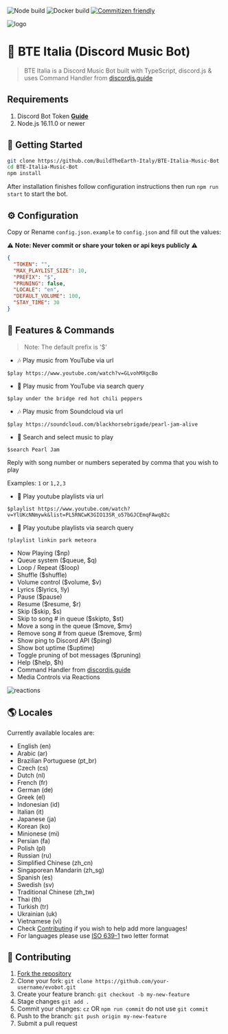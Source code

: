 ![Node build](https://github.com/eritislami/evobot/actions/workflows/node.yml/badge.svg)
![Docker build](https://github.com/eritislami/evobot/actions/workflows/docker.yml/badge.svg)
[![Commitizen friendly](https://img.shields.io/badge/commitizen-friendly-brightgreen.svg)](http://commitizen.github.io/cz-cli/)

![logo](https://user-images.githubusercontent.com/77931027/184246051-345c496a-b2ba-4208-884b-b94f006f240c.png)

# 🤖 BTE Italia (Discord Music Bot)

> BTE Italia is a Discord Music Bot built with TypeScript, discord.js & uses Command Handler from [discordjs.guide](https://discordjs.guide)

## Requirements

1. Discord Bot Token **[Guide](https://discordjs.guide/preparations/setting-up-a-bot-application.html#creating-your-bot)**
2. Node.js 16.11.0 or newer

## 🚀 Getting Started

```sh
git clone https://github.com/BuildTheEarth-Italy/BTE-Italia-Music-Bot
cd BTE-Italia-Music-Bot
npm install
```

After installation finishes follow configuration instructions then run `npm run start` to start the bot.

## ⚙️ Configuration

Copy or Rename `config.json.example` to `config.json` and fill out the values:

⚠️ **Note: Never commit or share your token or api keys publicly** ⚠️

```json
{
  "TOKEN": "",
  "MAX_PLAYLIST_SIZE": 10,
  "PREFIX": "$",
  "PRUNING": false,
  "LOCALE": "en",
  "DEFAULT_VOLUME": 100,
  "STAY_TIME": 30
}
```

## 📝 Features & Commands

> Note: The default prefix is '$'

- 🎶 Play music from YouTube via url

`$play https://www.youtube.com/watch?v=GLvohMXgcBo`

- 🔎 Play music from YouTube via search query

`$play under the bridge red hot chili peppers`

- 🎶 Play music from Soundcloud via url

`$play https://soundcloud.com/blackhorsebrigade/pearl-jam-alive`

- 🔎 Search and select music to play

`$search Pearl Jam`

Reply with song number or numbers seperated by comma that you wish to play

Examples: `1` or `1,2,3`

- 📃 Play youtube playlists via url

`$playlist https://www.youtube.com/watch?v=YlUKcNNmywk&list=PL5RNCwK3GIO13SR_o57bGJCEmqFAwq82c`

- 🔎 Play youtube playlists via search query

`!playlist linkin park meteora`

- Now Playing ($np)
- Queue system ($queue, $q)
- Loop / Repeat ($loop)
- Shuffle ($shuffle)
- Volume control ($volume, $v)
- Lyrics ($lyrics, !ly)
- Pause ($pause)
- Resume ($resume, $r)
- Skip ($skip, $s)
- Skip to song # in queue ($skipto, $st)
- Move a song in the queue ($move, $mv)
- Remove song # from queue ($remove, $rm)
- Show ping to Discord API ($ping)
- Show bot uptime ($uptime)
- Toggle pruning of bot messages ($pruning)
- Help ($help, $h)
- Command Handler from [discordjs.guide](https://discordjs.guide/)
- Media Controls via Reactions

![reactions](https://imgur.com/Ptfmi04.png)

## 🌎 Locales

Currently available locales are:

- English (en)
- Arabic (ar)
- Brazilian Portuguese (pt_br)
- Czech (cs)
- Dutch (nl)
- French (fr)
- German (de)
- Greek (el)
- Indonesian (id)
- Italian (it)
- Japanese (ja)
- Korean (ko)
- Minionese (mi)
- Persian (fa)
- Polish (pl)
- Russian (ru)
- Simplified Chinese (zh_cn)
- Singaporean Mandarin (zh_sg)
- Spanish (es)
- Swedish (sv)
- Traditional Chinese (zh_tw)
- Thai (th)
- Turkish (tr)
- Ukrainian (uk)
- Vietnamese (vi)
- Check [Contributing](#-contributing) if you wish to help add more languages!
- For languages please use [ISO 639-1](https://en.wikipedia.org/wiki/List_of_ISO_639-1_codes) two letter format

## 🤝 Contributing

1. [Fork the repository](https://github.com/eritislami/evobot/fork)
2. Clone your fork: `git clone https://github.com/your-username/evobot.git`
3. Create your feature branch: `git checkout -b my-new-feature`
4. Stage changes `git add .`
5. Commit your changes: `cz` OR `npm run commit` do not use `git commit`
6. Push to the branch: `git push origin my-new-feature`
7. Submit a pull request
